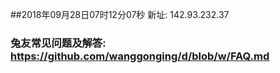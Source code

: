 ##2018年09月28日07时12分07秒 新址: 142.93.232.37
### 兔友常见问题及解答: https://github.com/wanggonging/d/blob/w/FAQ.md
